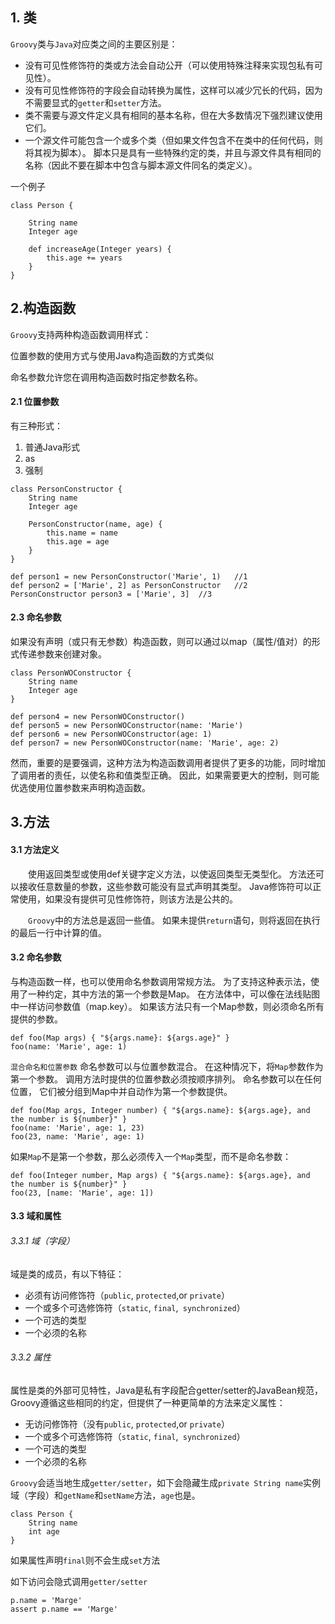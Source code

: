 ## 1. 类
 `Groovy`类与`Java`对应类之间的主要区别是：
* 没有可见性修饰符的类或方法会自动公开（可以使用特殊注释来实现包私有可见性）。
* 没有可见性修饰符的字段会自动转换为属性，这样可以减少冗长的代码，因为不需要显式的`getter`和`setter`方法。
* 类不需要与源文件定义具有相同的基本名称，但在大多数情况下强烈建议使用它们。
* 一个源文件可能包含一个或多个类（但如果文件包含不在类中的任何代码，则将其视为脚本）。 脚本只是具有一些特殊约定的类，并且与源文件具有相同的名称（因此不要在脚本中包含与脚本源文件同名的类定义）。

一个例子
```
class Person {                       

    String name                      
    Integer age

    def increaseAge(Integer years) { 
        this.age += years
    }
}
```

## 2.构造函数
`Groovy`支持两种构造函数调用样式：

位置参数的使用方式与使用Java构造函数的方式类似

命名参数允许您在调用构造函数时指定参数名称。

#### 2.1 位置参数
有三种形式：
1. 普通Java形式
2. as
3. 强制
```
class PersonConstructor {
    String name
    Integer age

    PersonConstructor(name, age) {          
        this.name = name
        this.age = age
    }
}

def person1 = new PersonConstructor('Marie', 1)   //1
def person2 = ['Marie', 2] as PersonConstructor   //2
PersonConstructor person3 = ['Marie', 3]  //3
```

#### 2.3 命名参数
如果没有声明（或只有无参数）构造函数，则可以通过以map（属性/值对）的形式传递参数来创建对象。
```
class PersonWOConstructor {                                  
    String name
    Integer age
}

def person4 = new PersonWOConstructor()                      
def person5 = new PersonWOConstructor(name: 'Marie')         
def person6 = new PersonWOConstructor(age: 1)                
def person7 = new PersonWOConstructor(name: 'Marie', age: 2)
```
然而，重要的是要强调，这种方法为构造函数调用者提供了更多的功能，同时增加了调用者的责任，以使名称和值类型正确。 因此，如果需要更大的控制，则可能优选使用位置参数来声明构造函数。

## 3.方法
#### 3.1 方法定义
&emsp;&emsp;使用返回类型或使用def关键字定义方法，以使返回类型无类型化。 方法还可以接收任意数量的参数，这些参数可能没有显式声明其类型。 Java修饰符可以正常使用，如果没有提供可见性修饰符，则该方法是公共的。

&emsp;&emsp;`Groovy`中的方法总是返回一些值。 如果未提供`return`语句，则将返回在执行的最后一行中计算的值。 

#### 3.2 命名参数
与构造函数一样，也可以使用命名参数调用常规方法。 为了支持这种表示法，使用了一种约定，其中方法的第一个参数是Map。 在方法体中，可以像在法线贴图中一样访问参数值（map.key）。 如果该方法只有一个Map参数，则必须命名所有提供的参数。
```
def foo(Map args) { "${args.name}: ${args.age}" }
foo(name: 'Marie', age: 1)
```
`混合命名和位置参数`
命名参数可以与位置参数混合。 在这种情况下，将`Map`参数作为第一个参数。 调用方法时提供的位置参数必须按顺序排列。 命名参数可以在任何位置， 它们被分组到Map中并自动作为第一个参数提供。
```
def foo(Map args, Integer number) { "${args.name}: ${args.age}, and the number is ${number}" }
foo(name: 'Marie', age: 1, 23)  
foo(23, name: 'Marie', age: 1)
```
如果`Map`不是第一个参数，那么必须传入一个`Map`类型，而不是命名参数：
```
def foo(Integer number, Map args) { "${args.name}: ${args.age}, and the number is ${number}" }
foo(23, [name: 'Marie', age: 1])
```

#### 3.3 域和属性
###### 3.3.1 域（字段）
域是类的成员，有以下特征：
* 必须有访问修饰符（`public`, `protected`,or `private`）
* 一个或多个可选修饰符（`static`, `final`,` synchronized`）
* 一个可选的类型
* 一个必须的名称

###### 3.3.2 属性
属性是类的外部可见特性，Java是私有字段配合getter/setter的JavaBean规范， Groovy遵循这些相同的约定，但提供了一种更简单的方法来定义属性：
* 无访问修饰符（没有`public`, `protected`,or `private`）
* 一个或多个可选修饰符（`static`, `final`,` synchronized`）
* 一个可选的类型
* 一个必须的名称

`Groovy`会适当地生成`getter/setter`，如下会隐藏生成`private String name`实例域（字段）和`getName`和`setName`方法，`age`也是。
```
class Person {
    String name                             
    int age                                 
}
```
如果属性声明`final`则不会生成`set`方法

如下访问会隐式调用`getter/setter`
```
p.name = 'Marge'                        
assert p.name == 'Marge'    
```